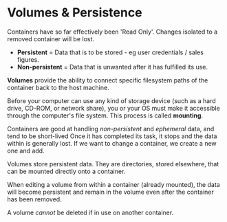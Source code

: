 # Volumes & Persistence
Containers have so far effectively been 'Read Only'. Changes isolated to a removed container will be lost.

- **Persistent** = Data that is to be stored - eg user credentials / sales figures.
- **Non-persistent** = Data that is unwanted after it has fulfilled its use.

**Volumes** provide the ability to connect specific filesystem paths of the container back to the host machine.

Before your computer can use any kind of storage device (such as a hard drive, CD-ROM, or network share), you or your OS must make it accessible through the computer's file system. This process is called **mounting**.

Containers are good at handling _non-persistent_ and _ephemeral_ data, and tend to be short-lived
Once it has completed its task, it stops and the data within is generally lost.
If we want to change a container, we create a new one and add.

Volumes store persistent data. They are directories, stored elsewhere, that can be mounted directly onto a container.

When editing a volume from within a container (already mounted), the data will become persistent and remain in the volume even after the container has been removed.

A volume *cannot* be deleted if in use on another container.

